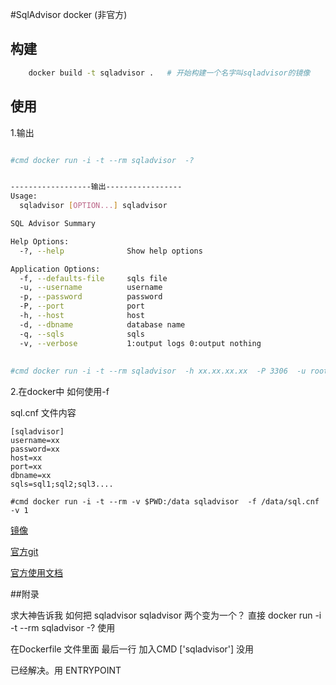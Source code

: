 #SqlAdvisor docker 
(非官方)
## 构建
```sh
    docker build -t sqladvisor .   # 开始构建一个名字叫sqladvisor的镜像
```

## 使用

1.输出

```sh

#cmd docker run -i -t --rm sqladvisor  -?


------------------输出-----------------
Usage:
  sqladvisor [OPTION...] sqladvisor

SQL Advisor Summary

Help Options:
  -?, --help              Show help options

Application Options:
  -f, --defaults-file     sqls file
  -u, --username          username
  -p, --password          password
  -P, --port              port
  -h, --host              host
  -d, --dbname            database name
  -q, --sqls              sqls
  -v, --verbose           1:output logs 0:output nothing
  
  
#cmd docker run -i -t --rm sqladvisor  -h xx.xx.xx.xx  -P 3306  -u root -p 123456 -d test -q "select * from test" -v 1
```


2.在docker中 如何使用-f 

sql.cnf 文件内容
```
[sqladvisor]
username=xx
password=xx
host=xx
port=xx
dbname=xx
sqls=sql1;sql2;sql3....

```
```
#cmd docker run -i -t --rm -v $PWD:/data sqladvisor  -f /data/sql.cnf -v 1
```

[镜像](https://hub.docker.com/r/yuloyu/sqladvisor/)

[官方git](https://github.com/Meituan-Dianping/SQLAdvisor)

[官方使用文档](https://github.com/Meituan-Dianping/SQLAdvisor/blob/master/doc/QUICK_START.md)


##附录 

求大神告诉我 如何把 sqladvisor sqladvisor 两个变为一个？
直接 docker run -i -t --rm sqladvisor  -? 使用

在Dockerfile 文件里面 最后一行 加入CMD ['sqladvisor'] 没用

已经解决。用 ENTRYPOINT 








